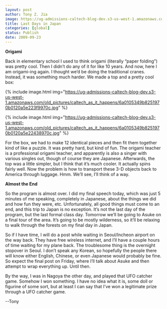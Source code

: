 ```yaml
---
layout: post
author: Tony Z. Jia
image: https://ug-admissions-caltech-blog-dev.s3-us-west-1.amazonaws.com/old_pictures/caltech_as_it_happens/6a0105349b8251970b0120a58b8953970b.jpg
title: Last Days in Japan
categories: [global]
status: Publish
date: 2009-09-23
---
```


**Origami**

Back in elementary school I used to think origami (literally “paper folding”) was pretty cool. Then I didn’t do any of it for like 10 years. And now, here I am origami-ing again. I thought we’d be doing the traditional cranes. Instead, it was something much harder. We made a top and a pretty cool box:

{% include image.html img="https://ug-admissions-caltech-blog-dev.s3-us-west-1.amazonaws.com/old_pictures/caltech_as_it_happens/6a0105349b8251970b0120a5e223f9970c.jpg" %}

{% include image.html img="https://ug-admissions-caltech-blog-dev.s3-us-west-1.amazonaws.com/old_pictures/caltech_as_it_happens/6a0105349b8251970b0120a5e22438970c.jpg" %}

For the box, we had to make 12 identical pieces and then fit them together kind of like a puzzle. It was pretty hard, but kind of fun. The origami teacher is a professional origami teacher, and apparently is also a singer with various singles out, though of course they are Japanese. Afterwards, the top was a little simpler, but I think that it’s much cooler. It actually spins fairly well. Now the problem is how to transport these 3-D objects back to America through luggage. Hmm. We’ll see, I’ll think of a way.

**Almost the End**

So the program is almost over. I did my final speech today, which was just 5 minutes of me speaking, completely in Japanese, about the things we did and how fun they were, etc. Unfortunately, all good things must come to an end, and this trip to Japan is no exception. It’s not the last day of the program, but the last formal class day. Tomorrow we’ll be going to Asuke on a final tour of the area. It’s going to be mostly wilderness, so it’ll be relaxing to walk through the forests on my final day in Japan. 

So if I have time, I will do a post while waiting in Seoul/Incheon airport on the way back. They have free wireless internet, and I’ll have a couple hours of time waiting for my plane back. The troublesome thing is the overnight stopover in Seoul. I don’t speak any Korean, so hopefully the people there will know either English, Chinese, or even Japanese would probably be fine. So expect the final post on Friday, where I’ll talk about Asuke and then attempt to wrap everything up. Until then.

By the way, I was in Nagoya the other day, and played that UFO catcher game. Somehow I won something. I have no idea what it is, some doll or figurine of some sort, but at least I can say that I’ve won a legitimate prize through a UFO catcher game. 

--Tony

